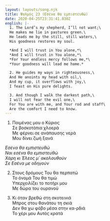 ```yaml
---
layout: layouts/song.njk
title: Ψαλμός 23 (Εσένα θα εμπιστευθώ)
date: 2020-04-25T23:31:41.830Z
english: |-
  1. The Lord’s my shepherd, I’ll not want;\
  He makes me lie in pastures green.\
  He leads me by the still, still waters,\
  His goodness restores my soul.

  *And I will trust in You alone,*\
  *And I will trust in You alone,*\
  *For Your endless mercy follows me,*\
  *Your goodness will lead me home.*

  2. He guides my ways in righteousness,\
  And He anoints my head with oil,\
  And my cup, it overflows with joy,\
  I feast on His pure delights.

  3. And though I walk the darkest path,\
  I will not fear the evil one,\
  For You are with me, and Your rod and staff\
  Are the comfort I need to know.
---
```

1. Ποιμένας μου ο Κύριος\
Σε βοσκοτόπια χλοερά\
Με φέρνει σε ανάπαυσης νερά\
Μου δίνει ζωή ξανά

*Εσένα θα εμπιστευθώ*\
*Ναι εσένα θα εμπιστευθώ*\
*Χάρη κι Έλεος μ΄ ακολουθούν*\
*Σε Εσένα με οδηγούν*

2. Στους δρόμους Του θα περπατώ\
Το όνομά Του θα τιμώ\
Υπερχειλίζει το ποτήρι μου\
Με δώρα του ουρανού

3. Κι όταν βρεθώ στη σκοτεινιά\
Μπρος στου θανάτου τη σκιά\
Δεν θα χω φόβο μέσα στην κα-ρδιά\
Το χέρι μου Αυτός κρατά